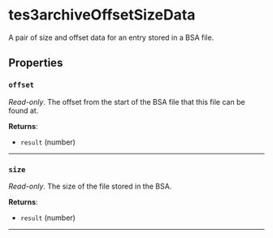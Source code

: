 # tes3archiveOffsetSizeData
<div class="search_terms" style="display: none">tes3archiveoffsetsizedata, archiveoffsetsizedata</div>

<!---
	This file is autogenerated. Do not edit this file manually. Your changes will be ignored.
	More information: https://github.com/MWSE/MWSE/tree/master/docs
-->

A pair of size and offset data for an entry stored in a BSA file.

## Properties

### `offset`
<div class="search_terms" style="display: none">offset</div>

*Read-only*. The offset from the start of the BSA file that this file can be found at.

**Returns**:

* `result` (number)

***

### `size`
<div class="search_terms" style="display: none">size</div>

*Read-only*. The size of the file stored in the BSA.

**Returns**:

* `result` (number)

***

